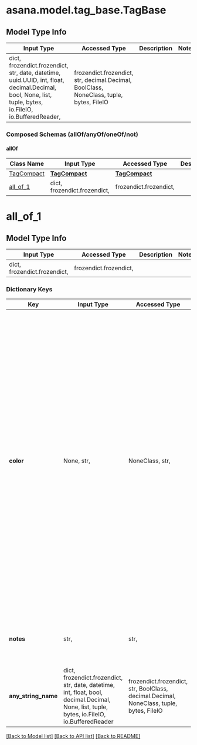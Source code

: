 # asana.model.tag_base.TagBase

## Model Type Info
Input Type | Accessed Type | Description | Notes
------------ | ------------- | ------------- | -------------
dict, frozendict.frozendict, str, date, datetime, uuid.UUID, int, float, decimal.Decimal, bool, None, list, tuple, bytes, io.FileIO, io.BufferedReader,  | frozendict.frozendict, str, decimal.Decimal, BoolClass, NoneClass, tuple, bytes, FileIO |  | 

### Composed Schemas (allOf/anyOf/oneOf/not)
#### allOf
Class Name | Input Type | Accessed Type | Description | Notes
------------- | ------------- | ------------- | ------------- | -------------
[TagCompact](TagCompact.md) | [**TagCompact**](TagCompact.md) | [**TagCompact**](TagCompact.md) |  | 
[all_of_1](#all_of_1) | dict, frozendict.frozendict,  | frozendict.frozendict,  |  | 

# all_of_1

## Model Type Info
Input Type | Accessed Type | Description | Notes
------------ | ------------- | ------------- | -------------
dict, frozendict.frozendict,  | frozendict.frozendict,  |  | 

### Dictionary Keys
Key | Input Type | Accessed Type | Description | Notes
------------ | ------------- | ------------- | ------------- | -------------
**color** | None, str,  | NoneClass, str,  | Color of the tag. | [optional] must be one of ["dark-pink", "dark-green", "dark-blue", "dark-red", "dark-teal", "dark-brown", "dark-orange", "dark-purple", "dark-warm-gray", "light-pink", "light-green", "light-blue", "light-red", "light-teal", "light-brown", "light-orange", "light-purple", "light-warm-gray", ] 
**notes** | str,  | str,  | Free-form textual information associated with the tag (i.e. its description). | [optional] 
**any_string_name** | dict, frozendict.frozendict, str, date, datetime, int, float, bool, decimal.Decimal, None, list, tuple, bytes, io.FileIO, io.BufferedReader | frozendict.frozendict, str, BoolClass, decimal.Decimal, NoneClass, tuple, bytes, FileIO | any string name can be used but the value must be the correct type | [optional]

[[Back to Model list]](../../README.md#documentation-for-models) [[Back to API list]](../../README.md#documentation-for-api-endpoints) [[Back to README]](../../README.md)


